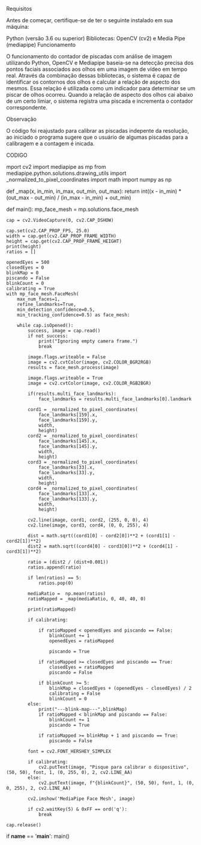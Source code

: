 Requisitos

Antes de começar, certifique-se de ter o seguinte instalado em sua máquina:

Python (versão 3.6 ou superior)
Bibliotecas: OpenCV (cv2) e Media Pipe (mediapipe)
Funcionamento

O funcionamento do contador de piscadas com análise de imagem utilizando Python, OpenCV e Mediapipe baseia-se na detecção precisa dos pontos faciais associados aos olhos em uma imagem de vídeo em tempo real. Através da combinação dessas bibliotecas, o sistema é capaz de identificar os contornos dos olhos e calcular a relação de aspecto dos mesmos. Essa relação é utilizada como um indicador para determinar se um piscar de olhos ocorreu. Quando a relação de aspecto dos olhos cai abaixo de um certo limiar, o sistema registra uma piscada e incrementa o contador correspondente.

Observação

O código foi reajustado para calibrar as piscadas indepente da resolução, ao iniciado o programa sugere que o usuário de algumas piscadas para a calibragem e a contagem é inicada.

CODIGO

mport cv2
import mediapipe as mp
from mediapipe.python.solutions.drawing_utils import _normalized_to_pixel_coordinates
import math
import numpy as np

def _map(x, in_min, in_max, out_min, out_max):
    return int((x - in_min) * (out_max - out_min) / (in_max - in_min) + out_min)

def main():
    mp_face_mesh = mp.solutions.face_mesh

    cap = cv2.VideoCapture(0, cv2.CAP_DSHOW)

    cap.set(cv2.CAP_PROP_FPS, 25.0)
    width = cap.get(cv2.CAP_PROP_FRAME_WIDTH)
    height = cap.get(cv2.CAP_PROP_FRAME_HEIGHT)
    print(height)
    ratios = []
    
    openedEyes = 500
    closedEyes = 0
    blinkMap = 0
    piscando = False
    blinkCount = 0
    calibrating = True 
    with mp_face_mesh.FaceMesh(
        max_num_faces=1,
        refine_landmarks=True,
        min_detection_confidence=0.5,
        min_tracking_confidence=0.5) as face_mesh:

        while cap.isOpened():
            success, image = cap.read()
            if not success:
                print("Ignoring empty camera frame.")
                break

            image.flags.writeable = False
            image = cv2.cvtColor(image, cv2.COLOR_BGR2RGB)
            results = face_mesh.process(image)

            image.flags.writeable = True
            image = cv2.cvtColor(image, cv2.COLOR_RGB2BGR)
            
            if(results.multi_face_landmarks):
                face_landmarks = results.multi_face_landmarks[0].landmark
                
            cord1 = _normalized_to_pixel_coordinates(
                face_landmarks[159].x, 
                face_landmarks[159].y, 
                width, 
                height)
            cord2 = _normalized_to_pixel_coordinates(
                face_landmarks[145].x, 
                face_landmarks[145].y, 
                width, 
                height)
            cord3 = _normalized_to_pixel_coordinates(
                face_landmarks[33].x, 
                face_landmarks[33].y, 
                width, 
                height)
            cord4 = _normalized_to_pixel_coordinates(
                face_landmarks[133].x, 
                face_landmarks[133].y, 
                width, 
                height)
            
            cv2.line(image, cord1, cord2, (255, 0, 0), 4)
            cv2.line(image, cord3, cord4, (0, 0, 255), 4)

            dist = math.sqrt((cord1[0] - cord2[0])**2 + (cord1[1] - cord2[1])**2)
            dist2 = math.sqrt((cord4[0] - cord3[0])**2 + (cord4[1] - cord3[1])**2)

            ratio = (dist2 / (dist+0.001))
            ratios.append(ratio)

            if len(ratios) == 5:
                ratios.pop(0)

            mediaRatio =  np.mean(ratios)
            ratioMapped = _map(mediaRatio, 0, 40, 40, 0)

            print(ratioMapped)
            
            if calibrating:

                if ratioMapped < openedEyes and piscando == False:
                    blinkCount += 1
                    openedEyes = ratioMapped

                    piscando = True

                if ratioMapped >= closedEyes and piscando == True:
                    closedEyes = ratioMapped
                    piscando = False

                if blinkCount >= 5:
                    blinkMap = closedEyes + (openedEyes - closedEyes) / 2
                    calibrating = False
                    blinkCount = 0
            else:
                print("---blink-map---",blinkMap)
                if ratioMapped < blinkMap and piscando == False:
                    blinkCount += 1
                    piscando = True

                if ratioMapped >= blinkMap + 1 and piscando == True:
                    piscando = False
            
            font = cv2.FONT_HERSHEY_SIMPLEX

            if calibrating:
                cv2.putText(image, "Pisque para calibrar o dispositivo", (50, 50), font, 1, (0, 255, 0), 2, cv2.LINE_AA)
            else:
                cv2.putText(image, f"{blinkCount}", (50, 50), font, 1, (0, 0, 255), 2, cv2.LINE_AA)

            cv2.imshow('MediaPipe Face Mesh', image)

            if cv2.waitKey(5) & 0xFF == ord('q'):
                break
        
    cap.release()

if __name__ == '__main__':
    main()
